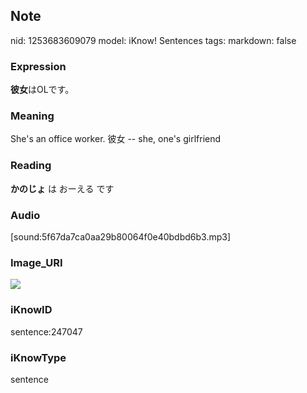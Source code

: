 ## Note
nid: 1253683609079
model: iKnow! Sentences
tags: 
markdown: false

### Expression
<b>彼女</b>はOLです。

### Meaning
She's an office worker.
彼女 -- she, one's girlfriend

### Reading
<b>かのじょ</b> は おーえる です

### Audio
[sound:5f67da7ca0aa29b80064f0e40bdbd6b3.mp3]

### Image_URI
<img src="c5521afe5fc2358412061aa74879a4fa.jpg">

### iKnowID
sentence:247047

### iKnowType
sentence
